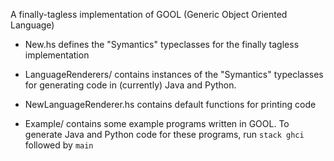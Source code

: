 A finally-tagless implementation of GOOL (Generic Object Oriented Language)

- New.hs defines the "Symantics" typeclasses for the finally tagless implementation

- LanguageRenderers/ contains instances of the "Symantics" typeclasses for generating code in (currently) Java and Python.

- NewLanguageRenderer.hs contains default functions for printing code

- Example/ contains some example programs written in GOOL. To generate Java and Python code for these programs, run `stack ghci` followed by `main`

